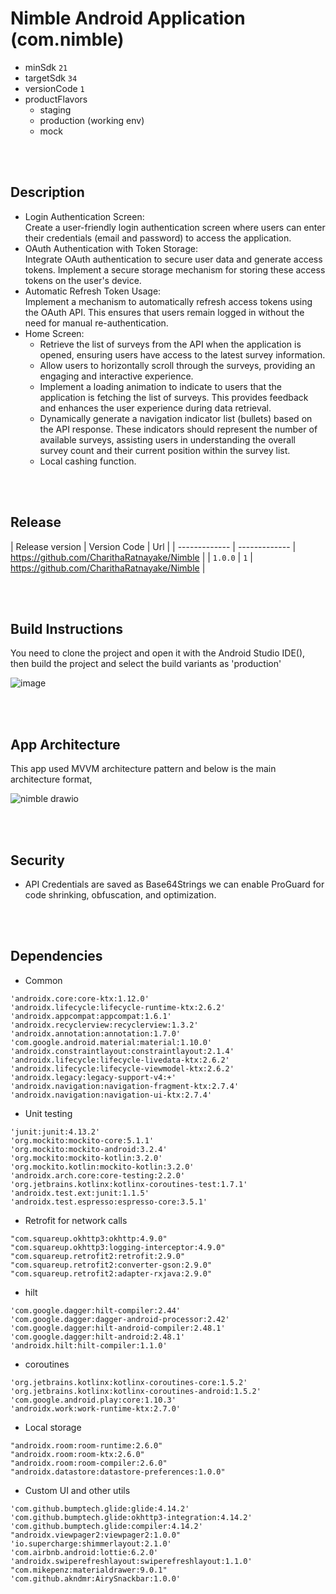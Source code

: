 # Nimble Android Application (com.nimble)

- minSdk ```21```
- targetSdk ```34```
- versionCode ```1```
- productFlavors
  - staging
  - production (working env)
  - mock

<br><br>

## Description

- Login Authentication Screen:<br>
Create a user-friendly login authentication screen where users can enter their credentials (email and password) to access the application.
- OAuth Authentication with Token Storage:<br>
Integrate OAuth authentication to secure user data and generate access tokens. Implement a secure storage mechanism for storing these access tokens on the user's device.
- Automatic Refresh Token Usage:<br>
Implement a mechanism to automatically refresh access tokens using the OAuth API. This ensures that users remain logged in without the need for manual re-authentication.
- Home Screen:<br>
  - Retrieve the list of surveys from the API when the application is opened, ensuring users have access to the latest survey information.
  - Allow users to horizontally scroll through the surveys, providing an engaging and interactive experience.
  - Implement a loading animation to indicate to users that the application is fetching the list of surveys. This provides feedback and enhances the user experience during data retrieval.
  - Dynamically generate a navigation indicator list (bullets) based on the API response. These indicators should represent the number of available surveys, assisting users in understanding the overall survey count and their current position within the survey list.
  - Local cashing function.

<br><br>

## Release
 
| Release version  | Version Code | Url |
| ------------- | ------------- | https://github.com/CharithaRatnayake/Nimble |
| ```1.0.0```  | ```1```  | https://github.com/CharithaRatnayake/Nimble |

<br><br>

## Build Instructions
You need to clone the project and open it with the Android Studio IDE(), then build the project and select the build variants as 'production'

![image](https://github.com/CharithaRatnayake/Nimble/assets/23307834/74a6e498-4547-4900-8082-3422b296ce5f)


<br><br>

## App Architecture
This app used MVVM architecture pattern and below is the main architecture format,

![nimble drawio](https://github.com/CharithaRatnayake/Nimble/assets/23307834/50fb54a6-25e4-405e-a5fd-4969da4ef207)

<br><br>

## Security
- API Credentials are saved as Base64Strings we can enable ProGuard for code shrinking, obfuscation, and optimization.

<br><br>

## Dependencies
- Common
```
'androidx.core:core-ktx:1.12.0'
'androidx.lifecycle:lifecycle-runtime-ktx:2.6.2'
'androidx.appcompat:appcompat:1.6.1'
'androidx.recyclerview:recyclerview:1.3.2'
'androidx.annotation:annotation:1.7.0'
'com.google.android.material:material:1.10.0'
'androidx.constraintlayout:constraintlayout:2.1.4'
'androidx.lifecycle:lifecycle-livedata-ktx:2.6.2'
'androidx.lifecycle:lifecycle-viewmodel-ktx:2.6.2'
'androidx.legacy:legacy-support-v4:+'
'androidx.navigation:navigation-fragment-ktx:2.7.4'
'androidx.navigation:navigation-ui-ktx:2.7.4'
```

- Unit testing
```
'junit:junit:4.13.2'
'org.mockito:mockito-core:5.1.1'
'org.mockito:mockito-android:3.2.4'
'org.mockito:mockito-kotlin:3.2.0'
'org.mockito.kotlin:mockito-kotlin:3.2.0'
'androidx.arch.core:core-testing:2.2.0'
'org.jetbrains.kotlinx:kotlinx-coroutines-test:1.7.1'
'androidx.test.ext:junit:1.1.5'
'androidx.test.espresso:espresso-core:3.5.1'
```

- Retrofit for network calls
```
"com.squareup.okhttp3:okhttp:4.9.0"
"com.squareup.okhttp3:logging-interceptor:4.9.0"
"com.squareup.retrofit2:retrofit:2.9.0"
"com.squareup.retrofit2:converter-gson:2.9.0"
"com.squareup.retrofit2:adapter-rxjava:2.9.0"
```

- hilt
```
'com.google.dagger:hilt-compiler:2.44'
'com.google.dagger:dagger-android-processor:2.42'
'com.google.dagger:hilt-android-compiler:2.48.1'
'com.google.dagger:hilt-android:2.48.1'
'androidx.hilt:hilt-compiler:1.1.0'
```

- coroutines
```
'org.jetbrains.kotlinx:kotlinx-coroutines-core:1.5.2'
'org.jetbrains.kotlinx:kotlinx-coroutines-android:1.5.2'
'com.google.android.play:core:1.10.3'
'androidx.work:work-runtime-ktx:2.7.0'
```

- Local storage
```
"androidx.room:room-runtime:2.6.0"
"androidx.room:room-ktx:2.6.0"
"androidx.room:room-compiler:2.6.0"
"androidx.datastore:datastore-preferences:1.0.0"
```

- Custom UI and other utils
```
'com.github.bumptech.glide:glide:4.14.2'
'com.github.bumptech.glide:okhttp3-integration:4.14.2'
'com.github.bumptech.glide:compiler:4.14.2'
"androidx.viewpager2:viewpager2:1.0.0"
'io.supercharge:shimmerlayout:2.1.0'
'com.airbnb.android:lottie:6.2.0'
'androidx.swiperefreshlayout:swiperefreshlayout:1.1.0'
"com.mikepenz:materialdrawer:9.0.1"
'com.github.akndmr:AirySnackbar:1.0.0'
```
